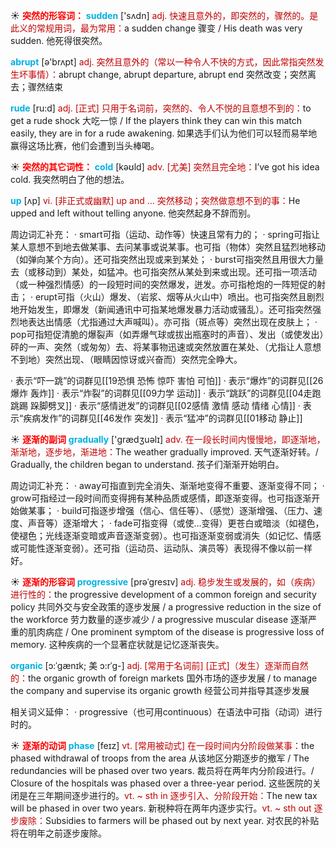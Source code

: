 ☀ <font color="red">**突然的形容词：**</font>
<font color="sky blue">**sudden**</font> ['sʌdn] 
<font color="#c00000">adj. 快速且意外的，即突然的，骤然的。是此义的常规用词，最为常用：</font>a sudden change 骤变 / His death was very sudden. 他死得很突然。

<font color="sky blue">**abrupt**</font> [ə'brʌpt] 
<font color="#c00000">adj. 突然且意外的（常以一种令人不快的方式，因此常指突然发生坏事情）：</font>abrupt change, abrupt departure, abrupt end 突然改变；突然离去；骤然结束

<font color="sky blue">**rude**</font> [ru:d] 
<font color="#c00000">adj. [正式] 只用于名词前，突然的、令人不悦的且意想不到的：</font>to get a rude shock 大吃一惊 / If the players think they can win this match easily, they are in for a rude awakening. 如果选手们认为他们可以轻而易举地赢得这场比赛，他们会遭到当头棒喝。

☀ <font color="red">**突然的其它词性：**</font>
<font color="sky blue">**cold**</font> [kəʊld] 
<font color="#c00000">adv. [尤美] 突然且完全地：</font>I’ve got his idea cold. 我突然明白了他的想法。

<font color="sky blue">**up**</font> [ʌp] 
<font color="#c00000">vi. [非正式或幽默] up and ... 突然移动；突然做意想不到的事：</font>He upped and left without telling anyone. 他突然起身不辞而别。

周边词汇补充：
· smart可指（运动、动作等）快速且常有力的；
· spring可指让某人意想不到地去做某事、去问某事或说某事。也可指（物体）突然且猛烈地移动（如弹向某个方向）。还可指突然出现或来到某处；
· burst可指突然且用很大力量去（或移动到）某处，如猛冲。也可指突然从某处到来或出现。还可指一项活动（或一种强烈情感）的一段短时间的突然爆发，迸发。亦可指枪炮的一阵短促的射击；
· erupt可指（火山）爆发、（岩浆、烟等从火山中）喷出。也可指突然且剧烈地开始发生，即爆发（新闻通讯中可指某地爆发暴力活动或骚乱）。还可指突然强烈地表达出情感（尤指通过大声喊叫）。亦可指（斑点等）突然出现在皮肤上；
· pop可指短促清脆的爆裂声（如弄爆气球或拔出瓶塞时的声音）、发出（或使发出）砰的一声、突然（或匆匆）去、将某事物迅速或突然放置在某处、（尤指让人意想不到地）突然出现、（眼睛因惊讶或兴奋而）突然完全睁大。

· 表示“吓一跳”的词群见[[19恐惧 恐怖 惊吓 害怕 可怕]]
· 表示“爆炸”的词群见[[26爆炸 轰炸]]
· 表示“炸裂”的词群见[[09力学 运动]]
· 表示“跳跃”的词群见[[04走跑跳踢 跺脚劈叉]]
· 表示“感情迸发”的词群见[[02感情 激情 感动 情绪 心情]]
· 表示“疾病发作”的词群见[[46发作 突发]]
· 表示“猛冲”的词群见[[01移动 静止]]

☀ <font color="red">**逐渐的副词**</font>
<font color="sky blue">**gradually**</font> ['ɡrædӡuəlɪ] 
<font color="#c00000">adv. 在一段长时间内慢慢地，即逐渐地，渐渐地，逐步地，渐进地：</font>The weather gradually improved. 天气逐渐好转。/ Gradually, the children began to understand. 孩子们渐渐开始明白。

周边词汇补充：
· away可指直到完全消失、渐渐地变得不重要、逐渐变得不同；
· grow可指经过一段时间而变得拥有某种品质或感情，即逐渐变得。也可指逐渐开始做某事；
· build可指逐步增强（信心、信任等）、（感觉）逐渐增强、（压力、速度、声音等）逐渐增大；
· fade可指变得（或使…变得）更苍白或暗淡（如褪色，使褪色；光线逐渐变暗或声音逐渐变弱）。也可指逐渐变弱或消失（如记忆、情感或可能性逐渐变弱）。还可指（运动员、运动队、演员等）表现得不像以前一样好。

☀ <font color="red">**逐渐的形容词**</font>
<font color="sky blue">**progressive**</font> [prəˈgresɪv]
<font color="#c00000">adj.  稳步发生或发展的，如（疾病）进行性的：</font>the progressive development of a common foreign and security policy 共同外交与安全政策的逐步发展 / a progressive reduction in the size of the workforce 劳力数量的逐步减少 / a progressive muscular disease 逐渐严重的肌肉病症 / One prominent symptom of the disease is progressive loss of memory. 这种疾病的一个显著症状就是记忆逐渐丧失。
           
<font color="sky blue">**organic**</font> [ɔ:ˈgænɪk; 美 ɔ:rˈg-]
<font color="#c00000">adj. [常用于名词前] [正式]（发生）逐渐而自然的：</font>the organic growth of foreign markets 国外市场的逐步发展 / to manage the company and supervise its organic growth 经营公司并指导其逐步发展
 
相关词义延伸：
· progressive（也可用continuous）在语法中可指（动词）进行时的。
         
☀ <font color="red">**逐渐的动词**</font>
<font color="sky blue">**phase**</font> [feɪz]
<font color="#c00000">vt. [常用被动式] 在一段时间内分阶段做某事：</font>the phased withdrawal of troops from the area 从该地区分期逐步的撤军 / The redundancies will be phased over two years. 裁员将在两年内分阶段进行。/ Closure of the hospitals was phased over a three-year period. 这些医院的关闭是在三年期间逐步进行的。<font color="#c00000">vt. ~ sth in 逐步引入、分阶段开始：</font>The new tax will be phased in over two years. 新税种将在两年内逐步实行。<font color="#c00000">vt. ~ sth out 逐步废除：</font>Subsidies to farmers will be phased out by next year. 对农民的补贴将在明年之前逐步废除。